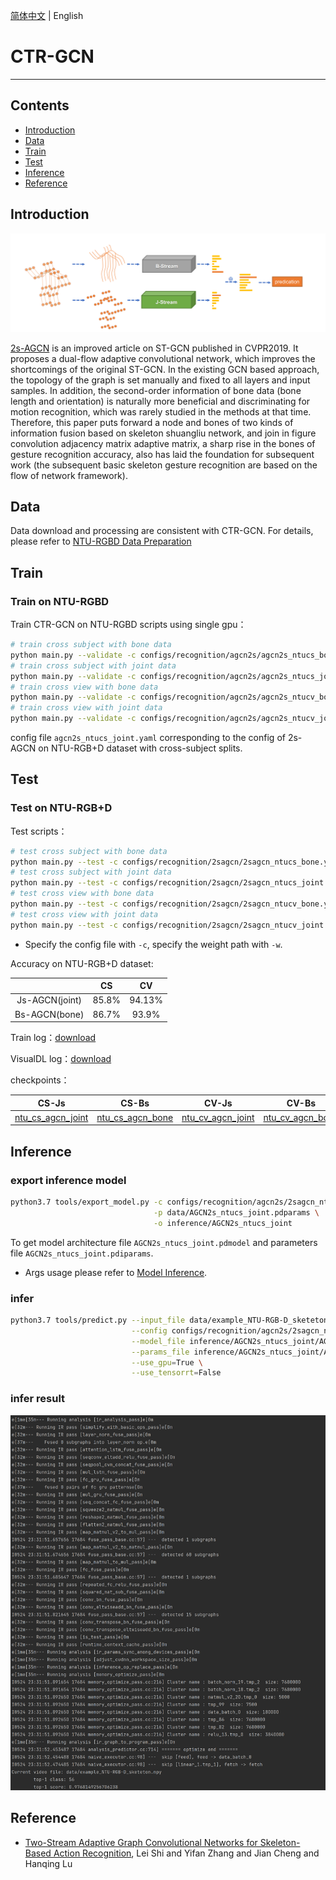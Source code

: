 [简体中文](../../../zh-CN/model_zoo/recognition/2sAGCN.md) | English

# CTR-GCN

---

## Contents

- [Introduction](#Introduction)
- [Data](#Data)
- [Train](#Train)
- [Test](#Test)
- [Inference](#Inference)
- [Reference](#Reference)

## Introduction

![模型结构图](../../../images/agcn2s.png)

[2s-AGCN](https://openaccess.thecvf.com/content_CVPR_2019/papers/Shi_Two-Stream_Adaptive_Graph_Convolutional_Networks_for_Skeleton-Based_Action_Recognition_CVPR_2019_paper.pdf) is an improved article on ST-GCN published in CVPR2019. It proposes a dual-flow adaptive convolutional network, which improves the shortcomings of the original ST-GCN. In the existing GCN based approach, the topology of the graph is set manually and fixed to all layers and input samples. In addition, the second-order information of bone data (bone length and orientation) is naturally more beneficial and discriminating for motion recognition, which was rarely studied in the methods at that time. Therefore, this paper puts forward a node and bones of two kinds of information fusion based on skeleton shuangliu network, and join in figure convolution adjacency matrix adaptive matrix, a sharp rise in the bones of gesture recognition accuracy, also has laid the foundation for subsequent work (the subsequent basic skeleton gesture recognition are based on the flow of network framework).

## Data

Data download and processing are consistent with CTR-GCN. For details, please refer to [NTU-RGBD Data Preparation](../../dataset/ntu-rgbd.md)

## Train

### Train on NTU-RGBD

Train CTR-GCN on NTU-RGBD scripts using single gpu：

```bash
# train cross subject with bone data
python main.py --validate -c configs/recognition/agcn2s/agcn2s_ntucs_bone.yaml --seed 1
# train cross subject with joint data
python main.py --validate -c configs/recognition/agcn2s/agcn2s_ntucs_joint.yaml --seed 1
# train cross view with bone data
python main.py --validate -c configs/recognition/agcn2s/agcn2s_ntucv_bone.yaml --seed 1
# train cross view with joint data
python main.py --validate -c configs/recognition/agcn2s/agcn2s_ntucv_joint.yaml --seed 1
```

config file `agcn2s_ntucs_joint.yaml` corresponding to the config of 2s-AGCN on NTU-RGB+D dataset with cross-subject splits.

## Test

### Test on NTU-RGB+D

Test scripts：

```bash
# test cross subject with bone data
python main.py --test -c configs/recognition/2sagcn/2sagcn_ntucs_bone.yaml -w data/2SAGCN_ntucs_bone.pdparams
# test cross subject with joint data
python main.py --test -c configs/recognition/2sagcn/2sagcn_ntucs_joint.yaml -w data/2SAGCN_ntucs_joint.pdparams
# test cross view with bone data
python main.py --test -c configs/recognition/2sagcn/2sagcn_ntucv_bone.yaml -w data/2SAGCN_ntucv_bone.pdparams
# test cross view with joint data
python main.py --test -c configs/recognition/2sagcn/2sagcn_ntucv_joint.yaml -w data/2SAGCN_ntucv_joint.pdparams
```

* Specify the config file with `-c`, specify the weight path with `-w`.

Accuracy on NTU-RGB+D dataset:

|                |  CS   |   CV   |
| :------------: | :---: | :----: |
| Js-AGCN(joint) | 85.8% | 94.13% |
| Bs-AGCN(bone)  | 86.7% | 93.9%  |

Train log：[download](https://github.com/ELKYang/2s-AGCN-paddle/tree/main/work_dir/ntu)

VisualDL log：[download](https://github.com/ELKYang/2s-AGCN-paddle/tree/main/runs)

checkpoints：

|                            CS-Js                             |                            CS-Bs                             |                            CV-Js                             |                            CV-Bs                             |
| :----------------------------------------------------------: | :----------------------------------------------------------: | :----------------------------------------------------------: | :----------------------------------------------------------: |
| [ntu_cs_agcn_joint](https://github.com/ELKYang/2s-AGCN-paddle/blob/main/weights/ntu_cs_agcn_joint-48-30674.pdparams) | [ntu_cs_agcn_bone](https://github.com/ELKYang/2s-AGCN-paddle/blob/main/weights/ntu_cs_agcn_bone-44-28170.pdparams) | [ntu_cv_agcn_joint](https://github.com/ELKYang/2s-AGCN-paddle/blob/main/weights/ntu_cv_agcn_joint-38-22932.pdparams) | [ntu_cv_agcn_bone](https://github.com/ELKYang/2s-AGCN-paddle/blob/main/weights/ntu_cv_agcn_bone-49-29400.pdparams) |

## Inference

### export inference model

```bash
python3.7 tools/export_model.py -c configs/recognition/agcn2s/2sagcn_ntucs_joint.yaml \
                                -p data/AGCN2s_ntucs_joint.pdparams \
                                -o inference/AGCN2s_ntucs_joint
```

To get model architecture file `AGCN2s_ntucs_joint.pdmodel` and parameters file `AGCN2s_ntucs_joint.pdiparams`.

- Args usage please refer to [Model Inference](https://github.com/PaddlePaddle/PaddleVideo/blob/release/2.0/docs/zh-CN/start.md#2-%E6%A8%A1%E5%9E%8B%E6%8E%A8%E7%90%86).

### infer

```bash
python3.7 tools/predict.py --input_file data/example_NTU-RGB-D_sketeton.npy \
                           --config configs/recognition/agcn2s/2sagcn_ntucs_joint.yaml \
                           --model_file inference/AGCN2s_ntucs_joint/AGCN2s_ntucs_joint.pdmodel \
                           --params_file inference/AGCN2s_ntucs_joint/AGCN2s_ntucs_joint.pdiparams \
                           --use_gpu=True \
                           --use_tensorrt=False
```

### infer result
![预测引擎推理结果图](../../../images/agcn2s_result.png)


## Reference

- [Two-Stream Adaptive Graph Convolutional Networks for Skeleton-Based Action Recognition](https://openaccess.thecvf.com/content_CVPR_2019/papers/Shi_Two-Stream_Adaptive_Graph_Convolutional_Networks_for_Skeleton-Based_Action_Recognition_CVPR_2019_paper.pdf), Lei Shi and Yifan Zhang and Jian Cheng and Hanqing Lu
